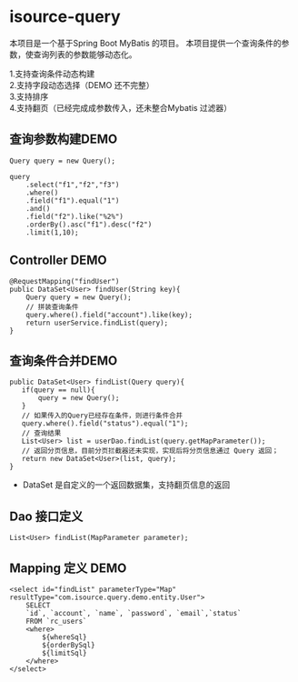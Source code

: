 # isource-query

本项目是一个基于Spring Boot MyBatis 的项目。
本项目提供一个查询条件的参数，使查询列表的参数能够动态化。

1.支持查询条件动态构建  
2.支持字段动态选择（DEMO 还不完整）  
3.支持排序  
4.支持翻页（已经完成成参数传入，还未整合Mybatis 过滤器）  

## 查询参数构建DEMO
~~~
Query query = new Query();

query
    .select("f1","f2","f3")
    .where()
    .field("f1").equal("1")
    .and()
    .field("f2").like("%2%")
    .orderBy().asc("f1").desc("f2")
    .limit(1,10);
~~~
## Controller DEMO
~~~
@RequestMapping("findUser")
public DataSet<User> findUser(String key){
    Query query = new Query();
    // 拼装查询条件
    query.where().field("account").like(key);
    return userService.findList(query);
}
~~~
## 查询条件合并DEMO  

~~~
public DataSet<User> findList(Query query){
   if(query == null){
       query = new Query();
   }
   // 如果传入的Query已经存在条件，则进行条件合并
   query.where().field("status").equal("1");
   // 查询结果
   List<User> list = userDao.findList(query.getMapParameter());
   // 返回分页信息，目前分页拦截器还未实现，实现后将分页信息通过 Query 返回；
   return new DataSet<User>(list, query);
}
~~~  
* DataSet 是自定义的一个返回数据集，支持翻页信息的返回

## Dao 接口定义
~~~
List<User> findList(MapParameter parameter);
~~~

## Mapping 定义 DEMO
~~~
<select id="findList" parameterType="Map" resultType="com.isource.query.demo.entity.User">
    SELECT
    `id`, `account`, `name`, `password`, `email`,`status`
    FROM `rc_users`
    <where>
        ${whereSql}
        ${orderBySql}
        ${limitSql}
    </where>
</select>
~~~